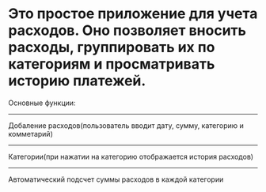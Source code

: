 Это простое приложение для учета расходов. 
Оно позволяет вносить расходы, группировать их по категориям и просматривать историю платежей.
=====================
Основные функции:
***
Добаление расходов(пользователь вводит дату, сумму, категорию и комметарий)
***
Категории(при нажатии на категорию отображается история расходов)
***
Автоматический подсчет суммы расходов в каждой категории
